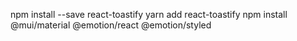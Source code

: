 npm install --save react-toastify
yarn add react-toastify
npm install @mui/material @emotion/react @emotion/styled